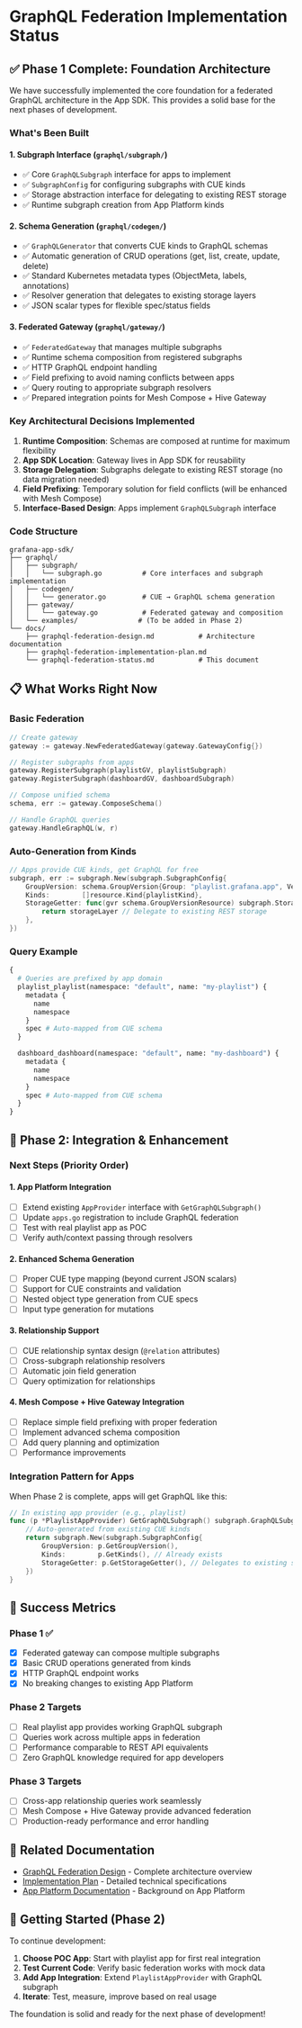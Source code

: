 # GraphQL Federation Implementation Status

## ✅ Phase 1 Complete: Foundation Architecture

We have successfully implemented the core foundation for a federated GraphQL architecture in the App SDK. This provides a solid base for the next phases of development.

### What's Been Built

#### 1. **Subgraph Interface (`graphql/subgraph/`)**

- ✅ Core `GraphQLSubgraph` interface for apps to implement
- ✅ `SubgraphConfig` for configuring subgraphs with CUE kinds
- ✅ Storage abstraction interface for delegating to existing REST storage
- ✅ Runtime subgraph creation from App Platform kinds

#### 2. **Schema Generation (`graphql/codegen/`)**

- ✅ `GraphQLGenerator` that converts CUE kinds to GraphQL schemas
- ✅ Automatic generation of CRUD operations (get, list, create, update, delete)
- ✅ Standard Kubernetes metadata types (ObjectMeta, labels, annotations)
- ✅ Resolver generation that delegates to existing storage layers
- ✅ JSON scalar types for flexible spec/status fields

#### 3. **Federated Gateway (`graphql/gateway/`)**

- ✅ `FederatedGateway` that manages multiple subgraphs
- ✅ Runtime schema composition from registered subgraphs
- ✅ HTTP GraphQL endpoint handling
- ✅ Field prefixing to avoid naming conflicts between apps
- ✅ Query routing to appropriate subgraph resolvers
- ✅ Prepared integration points for Mesh Compose + Hive Gateway

### Key Architectural Decisions Implemented

1. **Runtime Composition**: Schemas are composed at runtime for maximum flexibility
2. **App SDK Location**: Gateway lives in App SDK for reusability
3. **Storage Delegation**: Subgraphs delegate to existing REST storage (no data migration needed)
4. **Field Prefixing**: Temporary solution for field conflicts (will be enhanced with Mesh Compose)
5. **Interface-Based Design**: Apps implement `GraphQLSubgraph` interface

### Code Structure

```
grafana-app-sdk/
├── graphql/
│   ├── subgraph/
│   │   └── subgraph.go          # Core interfaces and subgraph implementation
│   ├── codegen/
│   │   └── generator.go         # CUE → GraphQL schema generation
│   ├── gateway/
│   │   └── gateway.go           # Federated gateway and composition
│   └── examples/               # (To be added in Phase 2)
└── docs/
    ├── graphql-federation-design.md           # Architecture documentation
    ├── graphql-federation-implementation-plan.md
    └── graphql-federation-status.md           # This document
```

## 📋 What Works Right Now

### Basic Federation

```go
// Create gateway
gateway := gateway.NewFederatedGateway(gateway.GatewayConfig{})

// Register subgraphs from apps
gateway.RegisterSubgraph(playlistGV, playlistSubgraph)
gateway.RegisterSubgraph(dashboardGV, dashboardSubgraph)

// Compose unified schema
schema, err := gateway.ComposeSchema()

// Handle GraphQL queries
gateway.HandleGraphQL(w, r)
```

### Auto-Generation from Kinds

```go
// Apps provide CUE kinds, get GraphQL for free
subgraph, err := subgraph.New(subgraph.SubgraphConfig{
    GroupVersion: schema.GroupVersion{Group: "playlist.grafana.app", Version: "v0alpha1"},
    Kinds:        []resource.Kind{playlistKind},
    StorageGetter: func(gvr schema.GroupVersionResource) subgraph.Storage {
        return storageLayer // Delegate to existing REST storage
    },
})
```

### Query Example

```graphql
{
  # Queries are prefixed by app domain
  playlist_playlist(namespace: "default", name: "my-playlist") {
    metadata {
      name
      namespace
    }
    spec # Auto-mapped from CUE schema
  }

  dashboard_dashboard(namespace: "default", name: "my-dashboard") {
    metadata {
      name
      namespace
    }
    spec # Auto-mapped from CUE schema
  }
}
```

## 🚧 Phase 2: Integration & Enhancement

### Next Steps (Priority Order)

#### 1. **App Platform Integration**

- [ ] Extend existing `AppProvider` interface with `GetGraphQLSubgraph()`
- [ ] Update `apps.go` registration to include GraphQL federation
- [ ] Test with real playlist app as POC
- [ ] Verify auth/context passing through resolvers

#### 2. **Enhanced Schema Generation**

- [ ] Proper CUE type mapping (beyond current JSON scalars)
- [ ] Support for CUE constraints and validation
- [ ] Nested object type generation from CUE specs
- [ ] Input type generation for mutations

#### 3. **Relationship Support**

- [ ] CUE relationship syntax design (`@relation` attributes)
- [ ] Cross-subgraph relationship resolvers
- [ ] Automatic join field generation
- [ ] Query optimization for relationships

#### 4. **Mesh Compose + Hive Gateway Integration**

- [ ] Replace simple field prefixing with proper federation
- [ ] Implement advanced schema composition
- [ ] Add query planning and optimization
- [ ] Performance improvements

### Integration Pattern for Apps

When Phase 2 is complete, apps will get GraphQL like this:

```go
// In existing app provider (e.g., playlist)
func (p *PlaylistAppProvider) GetGraphQLSubgraph() subgraph.GraphQLSubgraph {
    // Auto-generated from existing CUE kinds
    return subgraph.New(subgraph.SubgraphConfig{
        GroupVersion: p.GetGroupVersion(),
        Kinds:        p.GetKinds(), // Already exists
        StorageGetter: p.GetStorageGetter(), // Delegates to existing storage
    })
}
```

## 🎯 Success Metrics

### Phase 1 ✅

- [x] Federated gateway can compose multiple subgraphs
- [x] Basic CRUD operations generated from kinds
- [x] HTTP GraphQL endpoint works
- [x] No breaking changes to existing App Platform

### Phase 2 Targets

- [ ] Real playlist app provides working GraphQL subgraph
- [ ] Queries work across multiple apps in federation
- [ ] Performance comparable to REST API equivalents
- [ ] Zero GraphQL knowledge required for app developers

### Phase 3 Targets

- [ ] Cross-app relationship queries work seamlessly
- [ ] Mesh Compose + Hive Gateway provide advanced federation
- [ ] Production-ready performance and error handling

## 🔗 Related Documentation

- [GraphQL Federation Design](./graphql-federation-design.md) - Complete architecture overview
- [Implementation Plan](./graphql-federation-implementation-plan.md) - Detailed technical specifications
- [App Platform Documentation](https://grafana.com/docs/grafana/latest/developers/apps/) - Background on App Platform

## 🚀 Getting Started (Phase 2)

To continue development:

1. **Choose POC App**: Start with playlist app for first real integration
2. **Test Current Code**: Verify basic federation works with mock data
3. **Add App Integration**: Extend `PlaylistAppProvider` with GraphQL subgraph
4. **Iterate**: Test, measure, improve based on real usage

The foundation is solid and ready for the next phase of development!
